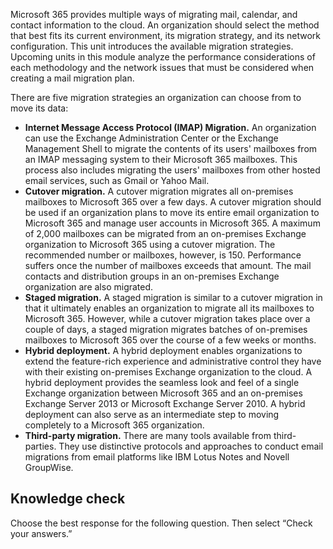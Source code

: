 Microsoft 365 provides multiple ways of migrating mail, calendar, and contact information to the cloud. An organization should select the method that best fits its current environment, its migration strategy, and its network configuration. This unit introduces the available migration strategies. Upcoming units in this module analyze the performance considerations of each methodology and the network issues that must be considered when creating a mail migration plan.

There are five migration strategies an organization can choose from to move its data:

 -  **Internet Message Access Protocol (IMAP) Migration.** An organization can use the Exchange Administration Center or the Exchange Management Shell to migrate the contents of its users' mailboxes from an IMAP messaging system to their Microsoft 365 mailboxes. This process also includes migrating the users' mailboxes from other hosted email services, such as Gmail or Yahoo Mail.
 -  **Cutover migration.** A cutover migration migrates all on-premises mailboxes to Microsoft 365 over a few days. A cutover migration should be used if an organization plans to move its entire email organization to Microsoft 365 and manage user accounts in Microsoft 365. A maximum of 2,000 mailboxes can be migrated from an on-premises Exchange organization to Microsoft 365 using a cutover migration. The recommended number or mailboxes, however, is 150. Performance suffers once the number of mailboxes exceeds that amount. The mail contacts and distribution groups in an on-premises Exchange organization are also migrated.
 -  **Staged migration.** A staged migration is similar to a cutover migration in that it ultimately enables an organization to migrate all its mailboxes to Microsoft 365. However, while a cutover migration takes place over a couple of days, a staged migration migrates batches of on-premises mailboxes to Microsoft 365 over the course of a few weeks or months.
 -  **Hybrid deployment.** A hybrid deployment enables organizations to extend the feature-rich experience and administrative control they have with their existing on-premises Exchange organization to the cloud. A hybrid deployment provides the seamless look and feel of a single Exchange organization between Microsoft 365 and an on-premises Exchange Server 2013 or Microsoft Exchange Server 2010. A hybrid deployment can also serve as an intermediate step to moving completely to a Microsoft 365 organization.
 -  **Third-party migration.** There are many tools available from third-parties. They use distinctive protocols and approaches to conduct email migrations from email platforms like IBM Lotus Notes and Novell GroupWise.

## Knowledge check

Choose the best response for the following question. Then select “Check your answers.”